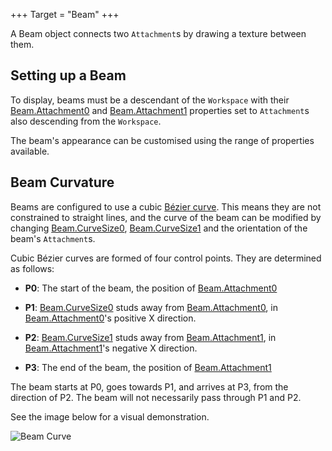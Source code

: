 +++
Target = "Beam"
+++

A Beam object connects two `Attachment`s by drawing a texture between them.## Setting up a BeamTo display, beams must be a descendant of the `Workspace` with their [Beam.Attachment0](https://developer.roblox.com/api-reference/property/Beam/Attachment0) and [Beam.Attachment1](https://developer.roblox.com/api-reference/property/Beam/Attachment1) properties set to `Attachment`s also descending from the `Workspace`.The beam's appearance can be customised using the range of properties available.## Beam CurvatureBeams are configured to use a cubic [Bézier curve][1]. This means they are not constrained to straight lines, and the curve of the beam can be modified by changing [Beam.CurveSize0](https://developer.roblox.com/api-reference/property/Beam/CurveSize0), [Beam.CurveSize1](https://developer.roblox.com/api-reference/property/Beam/CurveSize1) and the orientation of the beam's `Attachment`s.Cubic Bézier curves are formed of four control points. They are determined as follows: - **P0**: The start of the beam, the position of [Beam.Attachment0](https://developer.roblox.com/api-reference/property/Beam/Attachment0) - **P1**: [Beam.CurveSize0](https://developer.roblox.com/api-reference/property/Beam/CurveSize0) studs away from [Beam.Attachment0](https://developer.roblox.com/api-reference/property/Beam/Attachment0), in [Beam.Attachment0](https://developer.roblox.com/api-reference/property/Beam/Attachment0)'s positive X direction. - **P2**: [Beam.CurveSize1](https://developer.roblox.com/api-reference/property/Beam/CurveSize1) studs away from [Beam.Attachment1](https://developer.roblox.com/api-reference/property/Beam/Attachment1), in [Beam.Attachment1](https://developer.roblox.com/api-reference/property/Beam/Attachment1)'s negative X direction. - **P3**: The end of the beam, the position of [Beam.Attachment1](https://developer.roblox.com/api-reference/property/Beam/Attachment1)The beam starts at P0, goes towards P1, and arrives at P3, from the direction of P2. The beam will not necessarily pass through P1 and P2. See the image below for a visual demonstration.![Beam Curve][2][1]: https://en.wikipedia.org/wiki/B%C3%A9zier_curve[2]: https://developer.roblox.com/assets/5b440a3b46591e820b82a430/BeamCurve1.png